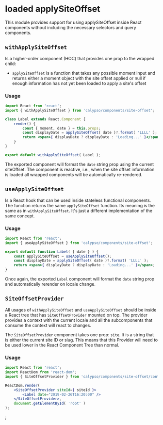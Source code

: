 # loaded applySiteOffset

This module provides support for using applySiteOffset inside React components without including the necessary selectors and query components.

## `withApplySiteOffset`

Is a higher-order component (HOC) that provides one prop to the wrapped child:

- `applySiteOffset` is a function that takes any possible moment input and returns either a moment object with the site offset applied or null if enough information has not yet been loaded to apply a site's offset

### Usage

```jsx
import React from 'react';
import { withApplySiteOffset } from 'calypso/components/site-offset';

class Label extends React.Component {
	render() {
		const { moment, date } = this.props;
		const displayDate = applySiteOffset( date )?.format( 'LLLL' );
		return <span>{ displayDate ? displayDate : 'Loading...' }</span>;
	}
}

export default withApplySiteOffset( Label );
```

The exported component will format the `date` string prop using the current siteOffset.
The component is reactive, i.e., when the site offset information is loaded all wrapped components will be
automatically re-rendered.

## `useApplySiteOffset`

Is a React hook that can be used inside stateless functional components. The function returns
the same `applySiteOffset` function. Its meaning is the same as
in `withApplySiteOffset`. It's just a different implementation of the same concept.

### Usage

```jsx
import React from 'react';
import { useApplySiteOffset } from 'calypso/components/site-offset';

export default function Label( { date } ) {
	const applySiteOffset = useApplySiteOffset();
	const displayDate = applySiteOffset( date )?.format( 'LLLL' );
	return <span>{ displayDate ? displayDate : 'Loading...' }</span>;
}
```

Once again, the exported `Label` component will format the `date` string prop and automatically
rerender on locale change.

## `SiteOffsetProvider`

All usages of `withApplySiteOffset` and `useApplySiteOffset` should be inside a React tree
that has `SiteOffsetProvider` mounted on top. The provider provides a context with the current locale
and all the subcomponents that consume the context will react to changes.

The `SiteOffsetProvider` component takes one prop: `site`. It is a string that is either the current site ID or slug. This means that this Provider will need to be used lower in the React Component Tree than normal.

### Usage

```jsx
import React from 'react';
import ReactDom from 'react-dom';
import { SiteOffsetProvider } from 'calypso/components/site-offset/context';

ReactDom.render(
	<SiteOffsetProvider siteId={ siteId }>
		<Label date="2019-02-26T16:20:00" />
	</SiteOffsetProvider>,
	document.getElementById( 'root' )
);
```

;

```

```
